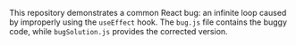 This repository demonstrates a common React bug: an infinite loop caused by improperly using the `useEffect` hook. The `bug.js` file contains the buggy code, while `bugSolution.js` provides the corrected version.